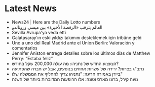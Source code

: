 # Latest News
-  News24 | Here are the Daily Lotto numbers
-  العالم يترقب «الرقصة الأخيرة» بين ميسي ورونالدو
-  Sevilla Avrupa'ya veda etti
-  Galatasaray'ın eski yıldızı takımını desteklemek için tribüne geldi
-  Uno a uno del Real Madrid ante el Union Berlin: Valoración y comentarios
-  Jennifer Aniston entrega detalles sobre los últimos días de Matthew Perry: “Estaba feliz”
-  הצעצוע החדש של נתניהו: מה עולה 200,000 שקל בחודש?
-  נתב"ג בצרות? ירידה של עשרות אחוזים בנוסעים, אבל יש חברה שהפתיעה
-  ביידן באמירה חריגה: "נתניהו צריך להחליף את הממשלה שלו"
-  נועה קירל, ברונו מארס וטונה: אלו ההופעות המדוברות ביותר של השנה
